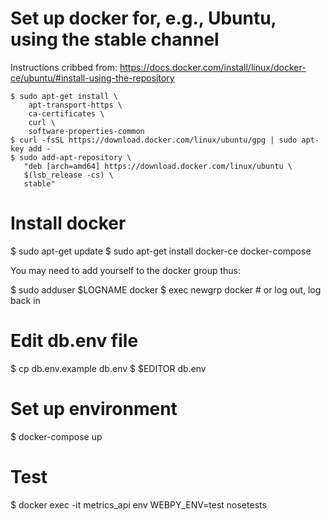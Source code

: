 
Set up docker for, e.g., Ubuntu, using the stable channel
=========================================================

Instructions cribbed from: https://docs.docker.com/install/linux/docker-ce/ubuntu/#install-using-the-repository

    $ sudo apt-get install \
        apt-transport-https \
        ca-certificates \
        curl \
        software-properties-common
    $ curl -fsSL https://download.docker.com/linux/ubuntu/gpg | sudo apt-key add -
    $ sudo add-apt-repository \
       "deb [arch=amd64] https://download.docker.com/linux/ubuntu \
       $(lsb_release -cs) \
       stable"

Install docker
==============
$ sudo apt-get update
$ sudo apt-get install docker-ce docker-compose

You may need to add yourself to the docker group thus:

$ sudo adduser $LOGNAME docker
$ exec newgrp docker    # or log out, log back in

Edit db.env file
================

$ cp db.env.example db.env
$ $EDITOR db.env

Set up environment
==================

$ docker-compose up

Test
====

$ docker exec -it metrics_api env WEBPY_ENV=test nosetests
